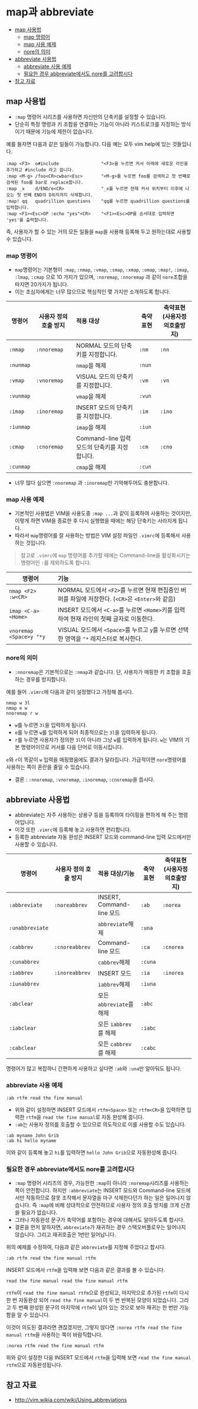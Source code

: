 # map과 abbreviate

* [map 사용법](#map-사용법)
    * [map 명령어](#map-명령어)
    * [map 사용 예제](#map-사용-예제)
    * [nore의 의미](#nore의-의미)
* [abbreviate 사용법](#abbreviate-사용법)
    * [abbreviate 사용 예제](#abbreviate-사용-예제)
    * [필요한 경우 abbreviate에서도 nore를 고려합시다](#필요한-경우-abbreviate에서도-nore를-고려합시다)
* [참고 자료](#참고-자료)

## map 사용법

* `:map` 명령어 시리즈를 사용하면 자신만의 단축키를 설정할 수 있습니다.
* 단순히 특정 명령과 키 조합을 연결하는 기능이 아니라 키스트로크를 지정하는 방식이기 때문에 기능에 제한이 없습니다.

예를 들자면 다음과 같은 일들이 가능합니다. 다음 예는 모두 vim help에 있는 것들입니다.
```viml
:map <F3>  o#include                "<F3>을 누르면 커서 아래에 새로운 라인을 추가하고 #include 라고 씁니다.
:map <M-g> /foo<CR>cwbar<Esc>       "<M-g>를 누르면 foo를 검색하고 첫 번째로 검색된 foo를 bar로 replace합니다.
:map _x    d/END/e<CR>              "_x를 누르면 현재 커서 위치부터 이후에 나오는 첫 번째 END의 D위치까지 삭제합니다.
:map! qq   quadrillion questions    "qq를 누르면 quadrillion questions를 입력합니다.
:map <F1><Esc>OP :echo "yes"<CR>    "<F1><Esc>OP를 순서대로 입력하면 'yes'를 출력합니다.
```

즉, 사용자가 할 수 있는 거의 모든 일들을 `map`을 사용해 등록해 두고 원하는대로 사용할 수 있습니다.

### map 명령어

* `map`명령어는 기본형이
`:map`, `:nmap`, `:vmap`, `:smap`, `:xmap`, `:omap`, `:map!`, `:imap`, `:lmap`, `:cmap`
으로 10 가지가 있으며, `:noremap`, `:nnoremap` 과 같이 `nore`조합을 따지면 20가지가 됩니다.
* 이는 초심자에게는 너무 많으므로 핵심적인 몇 가지만 소개하도록 합니다.

명령어    | 사용자 정의 호출 방지 | 적용 대상                                       | 축약 표현 | 축약표현(사용자정의호출방지)
--------  | ------                | :---------------------------------------------- | ------    | ------
`:nmap`   | `:nnoremap`           | NORMAL 모드의 단축키를 지정합니다.              | `:nm`     | `:nn`
`:nunmap` |                       | `nmap`을 해제                                   | `:nun`    |
`:vmap`   | `:vnoremap`           | VISUAL 모드의 단축키를 지정합니다.              | `:vm`     | `:vn`
`:vunmap` |                       | `vmap`을 해제                                   | `:vun`    |
`:imap`   | `:inoremap`           | INSERT  모드의 단축키를 지정합니다.             | `:im`     | `:ino`
`:iunmap` |                       | `imap`을 해제                                   | `:iun`    |
`:cmap`   | `:cnoremap`           | Command-line 입력 모드의 단축키를 지정합니다.   | `:cm`     | `:cno`
`:cunmap` |                       | `cmap`을 해제                                   | `:cun`    |

* 너무 많다 싶으면 `:nnoremap` 과 `:inoremap`만 기억해두어도 충분합니다.

### map 사용 예제

* 기본적인 사용법은 VIM을 사용도중 `:map ...`과 같이 등록하여 사용하는 것이지만,
    이렇게 하면 VIM을 종료한 후 다시 실행했을 때에는 해당 단축키는 사라지게 됩니다.
* 따라서 `map`명령어를 잘 사용하는 방법은 VIM 설정 파일인 `.vimrc`에 등록해서 사용하는 것입니다.

> 참고로 `.vimrc`에 `map` 명령어를 추가할 때에는 Command-line을 활성화시키는 명령어인 `:`를 제외하도록 합니다.

명령어              | 기능
------              | :--------------------------------------------------------------------------
`nmap <F2> :w<CR>`  | NORMAL 모드에서 `<F2>`를 누르면 현재 편집중인 버퍼를 파일에 저장한다. (`<CR>`은 `<Enter>`와 같음)
`imap <C-a> <Home>` | INSERT 모드에서 `<C-a>`를 누르면 `<Home>`키를 입력하여 현재 라인의 첫째 글자로 이동한다.
`vnoremap <Space>y "*y` | VISUAL 모드에서 `<Space>`를 누르고 `y`를 누르면 선택한 영역을 `"*` 레지스터로 복사한다.

### nore의 의미
* `:nnoremap`은 기본적으로는 `:nmap`과 같습니다. 단, 사용자가 매핑한 키 조합을 호출하는 경우를 방지합니다.

예를 들어 `.vimrc`에 다음과 같이 설정했다고 가정해 봅시다.
```viml
nmap w 3l
nmap e w
nnoremap r w
```
* `w`를 누르면 `3l`을 입력하게 됩니다.
* `e`를 누르면 `w`를 입력하게 되어 최종적으로는 `3l`을 입력하게 됩니다.
* `r`를 누르면 사용자가 정의한 `3l`이 아니라 그냥 `w`를 입력하게 됩니다.
`w`는 VIM의 기본 명령어이므로 커서를 다음 단어로 이동시킵니다.

`e`와 `r`이 똑같이 `w` 입력을 매핑했음에도 결과가 달라집니다. 가급적이면 `nore`명령어를 사용하는 쪽이 혼란을 줄일 수 있습니다.

* 결론 : `:nnoremap`, `:vnoremap`, `:inoremap`, `:cnoremap`을 씁시다.

## abbreviate 사용법

* abbreviate는 자주 사용하는 상용구 등을 등록하여 타이핑을 편하게 해 주는 명령어입니다.
* 이것 또한 `.vimrc`에 등록해 놓고 사용하면 편리합니다.
* 등록한 abbreviate 자동 완성은 INSERT 모드와 command-line 입력 모드에서만 사용할 수 있습니다.

명령어          | 사용자 정의 호출 방지 | 적용 대상/기능            | 축약 표현 | 축약표현(사용자정의호출방지)
--------        | ------                | :-----------              | ------    | ------
`:abbreviate`   | `:noreabbrev`         | INSERT, Command-line 모드 | `:ab`     | `:norea`
`:unabbreviate` |                       | `abbreviate`해제          | `:una`    |
`:cabbrev`      | `:cnoreabbrev`        | Command-line 모드         | `:ca`     | `:cnorea`
`:cunabbrev`    |                       | `cabbrev`해제             | `:cuna`   |
`:iabbrev`      | `:inoreabbrev`        | INSERT 모드               | `:ia`     | `:inorea`
`:iunabbrev`    |                       | `iabbrev`해제             | `:iuna`   |
`:abclear`      |                       | 모든 `abbreviate`를 해제  | `:abc`    |
`:iabclear`     |                       | 모든 `iabbrev`를 해제     | `:iabc`   |
`:cabclear`     |                       | 모든 `cabbrev`를 해제     | `:cabc`   |

명령어가 많고 복잡하니 간편하게 사용하고 싶다면 `:ab`와 `:una`만 알아둬도 됩니다.

### abbreviate 사용 예제
```viml
:ab rtfm read the fine manual
```
* 위와 같이 설정하면 INSERT 모드에서 `rtfm<Space>` 또는 `rtfm<CR>`을 입력하면 입력한 `rtfm`을 `read the fine manual`로 자동 완성해 줍니다.
* `:ab`는 사용자 정의를 호출할 수 있으므로 의도적으로 이를 사용할 수도 있습니다.
```viml
:ab myname John Grib
:ab hi hello myname
```
이와 같이 등록해 놓고 `hi`를 입력하면 `hello John Grib`으로 자동완성해 줍니다.

### 필요한 경우 abbreviate에서도 nore를 고려합시다

* `:map` 명령어 시리즈의 경우, 가능한한 `:map`이 아니라 `:noremap`시리즈를 사용하는 쪽이 안전합니다.
하지만 `:abbreviate`는 INSERT 모드와 Command-line 모드에서만 작동하므로 잘못 조작해서 문자열을 마구 삭제한다던가 하는 일은 일어나지 않습니다. 즉 `:map`에 비해 상대적으로 안전하므로 사용자 정의 호출 방지를 크게 신경쓸 필요가 없습니다.
* 그러나 자동완성 문구가 축약어를 포함하는 경우에 대해서도 알아두도록 합시다.
* 결론을 먼저 말하자면, `abbreviate`가 재귀하는 경우 스택오버플로우는 일어나지 않습니다.
그리고 재귀호출은 1번만 일어납니다.

위의 예제를 수정하여, 다음과 같은 `abbreviate`를 지정해 주었다고 합시다.
```viml
:ab rtfm read the fine manual rtfm
```
INSERT 모드에서 `rtfm`을 입력해 보면 다음과 같은 결과를 볼 수 있습니다.
```
read the fine manual read the fine manual rtfm
```
`rtfm`이 `read the fine manual rtfm`으로 완성되고, 마지막으로 추가된 `rtfm`이 다시 한 번 자동완성 되어 `read the fine manual`이 두 번 반복된 모양이 되었습니다. 그리고 두 번째 완성된 문구의 마지막에 `rtfm`이 남아 있는 것으로 보아 재귀는 한 번만 가능함을 알 수 있습니다.

이것이 의도된 결과라면 괜찮겠지만,
그렇지 않다면 `:norea rtfm read the fine manual rtfm`을 사용하는 쪽이 바람직합니다.

```viml
:norea rtfm read the fine manual rtfm
```
위와 같이 설정한 다음 INSERT 모드에서 `rtfm`을 입력해 보면 `read the fine manual rtfm`으로 자동완성됩니다.

## 참고 자료
* http://vim.wikia.com/wiki/Using_abbreviations

